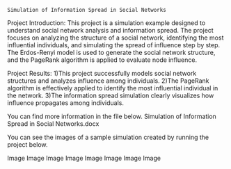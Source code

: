     Simulation of Information Spread in Social Networks
Project Introduction: This project is a simulation example designed to understand social network analysis and information spread. The project focuses on analyzing the structure of a social network, identifying the most influential individuals, and simulating the spread of influence step by step. The Erdos-Renyi model is used to generate the social network structure, and the PageRank algorithm is applied to evaluate node influence.

Project Results: 1)This project successfully models social network structures and analyzes influence among individuals. 2)The PageRank algorithm is effectively applied to identify the most influential individual in the network. 3)The information spread simulation clearly visualizes how influence propagates among individuals.

You can find more information in the file below. Simulation of Information Spread in Social Networks.docx

You can see the images of a sample simulation created by running the project below.

Image
Image
Image
Image
Image
Image
Image
Image

